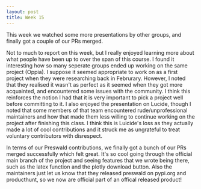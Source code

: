 ```yaml
---
layout: post
title: Week 15
---
```


This week we watched some more presentations by other groups, and finally got a couple of our PRs merged.
<!--more-->
Not to much to report on this week, but I really enjoyed learning more about what people have been up to over the span of this course. I found it interesting how so many seperate groups ended up working on the same project (Oppia). I suppose it seemed appropriate to work on as a first project when they were researching back in Februrary. However, I noted that they realised it wasn't as perfect as it seemed when they got more acquainted, and encountered some issues with the community. I think this reinforces the notion I had that it is very important to pick a project well before committing to it. I also enjoyed the presentation on Lucide, though I noted that some members of that team encountered rude/unprofessional maintainers and how that made them less willing to continue working on the project after finishing this class. I think this is Luicide's loss as they actually made a lot of cool contributions and it struck me as ungrateful to treat voluntary contributors with disrespect.

In terms of our Preswald contributions, we finally got a bunch of our PRs merged successfully which felt great. It's so cool going through the official main branch of the project and seeing features that we wrote being there, such as the latex function and the plotly download button. Also the maintainers just let us know that they released preswald on pypi.org and producthunt, so we now are official part of an offical released product! 